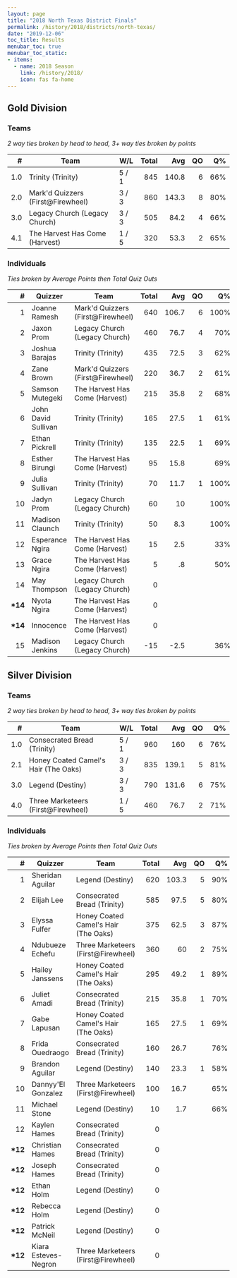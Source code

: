 ```yaml
---
layout: page
title: "2018 North Texas District Finals"
permalink: /history/2018/districts/north-texas/
date: "2019-12-06"
toc_title: Results
menubar_toc: true
menubar_toc_static:
- items:
  - name: 2018 Season
    link: /history/2018/
    icon: fas fa-home
---
```


## Gold Division

### Teams

*2 way ties broken by head to head, 3+ way ties broken by points*

|    # | Team                              | W/L   | Total |   Avg |   QO |   Q% |
| ---: | --------------------------------- | ----- | ----: | ----: | ---: | ---: |
|  1.0 | Trinity (Trinity)                 | 5 / 1 |   845 | 140.8 |    6 |  66% |
|  2.0 | Mark'd Quizzers (First@Firewheel) | 3 / 3 |   860 | 143.3 |    8 |  80% |
|  3.0 | Legacy Church (Legacy Church)     | 3 / 3 |   505 |  84.2 |    4 |  66% |
|  4.1 | The Harvest Has Come (Harvest)    | 1 / 5 |   320 |  53.3 |    2 |  65% |

### Individuals

*Ties broken by Average Points then Total Quiz Outs*

|        # | Quizzer             | Team                              | Total |   Avg |   QO |   Q% |
| -------: | ------------------- | --------------------------------- | ----: | ----: | ---: | ---: |
|        1 | Joanne Ramesh       | Mark'd Quizzers (First@Firewheel) |   640 | 106.7 |    6 | 100% |
|        2 | Jaxon Prom          | Legacy Church (Legacy Church)     |   460 |  76.7 |    4 |  70% |
|        3 | Joshua Barajas      | Trinity (Trinity)                 |   435 |  72.5 |    3 |  62% |
|        4 | Zane Brown          | Mark'd Quizzers (First@Firewheel) |   220 |  36.7 |    2 |  61% |
|        5 | Samson Mutegeki     | The Harvest Has Come (Harvest)    |   215 |  35.8 |    2 |  68% |
|        6 | John David Sullivan | Trinity (Trinity)                 |   165 |  27.5 |    1 |  61% |
|        7 | Ethan Pickrell      | Trinity (Trinity)                 |   135 |  22.5 |    1 |  69% |
|        8 | Esther Birungi      | The Harvest Has Come (Harvest)    |    95 |  15.8 |      |  69% |
|        9 | Julia Sullivan      | Trinity (Trinity)                 |    70 |  11.7 |    1 | 100% |
|       10 | Jadyn Prom          | Legacy Church (Legacy Church)     |    60 |    10 |      | 100% |
|       11 | Madison Claunch     | Trinity (Trinity)                 |    50 |   8.3 |      | 100% |
|       12 | Esperance Ngira     | The Harvest Has Come (Harvest)    |    15 |   2.5 |      |  33% |
|       13 | Grace Ngira         | The Harvest Has Come (Harvest)    |     5 |    .8 |      |  50% |
|       14 | May Thompson        | Legacy Church (Legacy Church)     |     0 |       |      |      |
| **\*14** | Nyota Ngira         | The Harvest Has Come (Harvest)    |     0 |       |      |      |
| **\*14** | Innocence           | The Harvest Has Come (Harvest)    |     0 |       |      |      |
|       15 | Madison Jenkins     | Legacy Church (Legacy Church)     |   -15 |  -2.5 |      |  36% |

## Silver Division

### Teams

*2 way ties broken by head to head, 3+ way ties broken by points*

|    # | Team                                 | W/L   | Total |   Avg |   QO |   Q% |
| ---: | ------------------------------------ | ----- | ----: | ----: | ---: | ---: |
|  1.0 | Consecrated Bread (Trinity)          | 5 / 1 |   960 |   160 |    6 |  76% |
|  2.1 | Honey Coated Camel's Hair (The Oaks) | 3 / 3 |   835 | 139.1 |    5 |  81% |
|  3.0 | Legend (Destiny)                     | 3 / 3 |   790 | 131.6 |    6 |  75% |
|  4.0 | Three Marketeers (First@Firewheel)   | 1 / 5 |   460 |  76.7 |    2 |  71% |

### Individuals

*Ties broken by Average Points then Total Quiz Outs*

|        # | Quizzer              | Team                                 | Total |   Avg |   QO |   Q% |
| -------: | -------------------- | ------------------------------------ | ----: | ----: | ---: | ---: |
|        1 | Sheridan Aguilar     | Legend (Destiny)                     |   620 | 103.3 |    5 |  90% |
|        2 | Elijah Lee           | Consecrated Bread (Trinity)          |   585 |  97.5 |    5 |  80% |
|        3 | Elyssa Fulfer        | Honey Coated Camel's Hair (The Oaks) |   375 |  62.5 |    3 |  87% |
|        4 | Ndubueze Echefu      | Three Marketeers (First@Firewheel)   |   360 |    60 |    2 |  75% |
|        5 | Hailey Janssens      | Honey Coated Camel's Hair (The Oaks) |   295 |  49.2 |    1 |  89% |
|        6 | Juliet Amadi         | Consecrated Bread (Trinity)          |   215 |  35.8 |    1 |  70% |
|        7 | Gabe Lapusan         | Honey Coated Camel's Hair (The Oaks) |   165 |  27.5 |    1 |  69% |
|        8 | Frida Ouedraogo      | Consecrated Bread (Trinity)          |   160 |  26.7 |      |  76% |
|        9 | Brandon Aguilar      | Legend (Destiny)                     |   140 |  23.3 |    1 |  58% |
|       10 | Dannyy'El Gonzalez   | Three Marketeers (First@Firewheel)   |   100 |  16.7 |      |  65% |
|       11 | Michael Stone        | Legend (Destiny)                     |    10 |   1.7 |      |  66% |
|       12 | Kaylen Hames         | Consecrated Bread (Trinity)          |     0 |       |      |      |
| **\*12** | Christian Hames      | Consecrated Bread (Trinity)          |     0 |       |      |      |
| **\*12** | Joseph Hames         | Consecrated Bread (Trinity)          |     0 |       |      |      |
| **\*12** | Ethan Holm           | Legend (Destiny)                     |     0 |       |      |      |
| **\*12** | Rebecca Holm         | Legend (Destiny)                     |     0 |       |      |      |
| **\*12** | Patrick McNeil       | Legend (Destiny)                     |     0 |       |      |      |
| **\*12** | Kiara Esteves-Negron | Three Marketeers (First@Firewheel)   |     0 |       |      |      |
